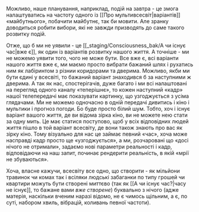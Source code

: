 ---
---

Можливо, наше планування, наприклад, подій на завтра - це змога налаштуватись на частоту одного із [[Про мультивсесвіт|варіантів]] «майбутнього», побачити майбутнє, так би мовити. Але зранку доводиться робити вибори, які не завжди призводять до саме такого розвитку подій. 

Отже, що б ми не уявили - це [[_staging/Consciousness_bak/А чи існує час|вже є]], як один із варіантів розвитку нашого життя. А точніше - ми не можемо уявити того, чого не може бути. Все вже є, всі варіанти нашого життя вже є, ми маємо просто вибрати бажаний шлях і рухатись ним як лабіринтом з різнии коридорами та дверима. Можливо, якби ми бути єдині у всесвіті, то бажаний варіант знаходився б за наступними ж дверима. А так як нас, спостерігачів, дуже багато і ми всі налаштовані на перегляд одного каналу «теперішнє», то кожен наступний «кадр» нашої телепередачі має показувати картинку, що узгоджується з усіма глядачами. Ми не можемо одночасно в одній передачі дивитись і кіно і мультики і прогноз погоди. Бо буде просто білий шум. Тобто, хоч і існує варіант вашого життя, де ви відома зірка кіно, ви не можете нею стати за одну мить. Це має статися поступово, щоб у всіх відповідних людей життя пішло в той варіант всесвіту, де вони також знають про вас як зірку кіно. Тому візуально для нас це займає певний «час», хоча може насправді кадр просто ще «узгоджується», а ми, розчаровані що «досі нічого не отримали», задаємо нові параметри реальності і кадр, відповідаючи на наш запит, починає рендерити реальність, в якій «мрії не збуваються».

Хоча, власне кажучи, всесвіту все одно, що створити - як мільйони травинок чи комах так і всіляки людські забаганки по типу грошей чи квартири можуть бути створені миттєво (так як [[А чи існує час?|часу не існує]], то бажане вами _вже створене_) буквально з нічого (адже матерія, наскільки вченим наразі відомо, не є чимось щільним, а є, по суті, набором хвиль, вібрацій, коливань певної частоти).